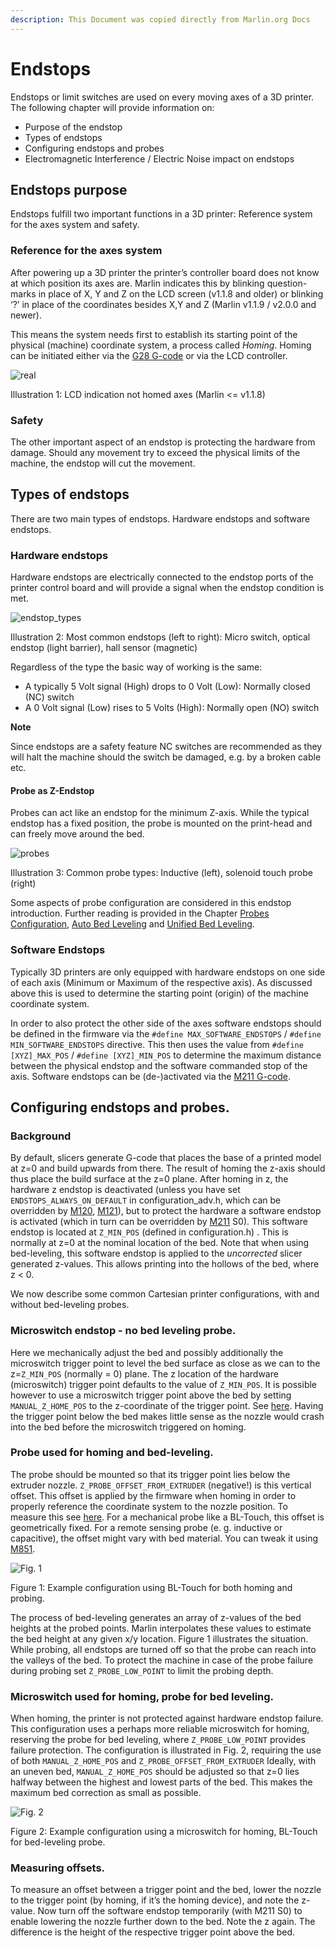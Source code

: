 ```yaml
---
description: This Document was copied directly from Marlin.org Docs
---
```


# Endstops

Endstops or limit switches are used on every moving axes of a 3D printer. The following chapter will provide information on:

* Purpose of the endstop
* Types of endstops
* Configuring endstops and probes
* Electromagnetic Interference / Electric Noise impact on endstops

## Endstops purpose <a id="endstops-purpose"></a>

Endstops fulfill two important functions in a 3D printer: Reference system for the axes system and safety.   


### Reference for the axes system <a id="reference-for-the-axes-system"></a>

After powering up a 3D printer the printer’s controller board does not know at which position its axes are. Marlin indicates this by blinking question-marks in place of X, Y and Z on the LCD screen \(v1.1.8 and older\) or blinking ‘?’ in place of the coordinates besides X,Y and Z \(Marlin v1.1.9 / v2.0.0 and newer\).

This means the system needs first to establish its starting point of the physical \(machine\) coordinate system, a process called _Homing_. Homing can be initiated either via the [G28 G-code](https://marlinfw.org/docs/gcode/G028.html) or via the LCD controller.

![real](https://marlinfw.org/assets/images/docs/hardware/endstops/not_homed.jpg)

Illustration 1: LCD indication not homed axes \(Marlin &lt;= v1.1.8\)

### Safety <a id="safety"></a>

The other important aspect of an endstop is protecting the hardware from damage. Should any movement try to exceed the physical limits of the machine, the endstop will cut the movement.

## Types of endstops <a id="types-of-endstops"></a>

There are two main types of endstops. Hardware endstops and software endstops.

### Hardware endstops <a id="hardware-endstops"></a>

Hardware endstops are electrically connected to the endstop ports of the printer control board and will provide a signal when the endstop condition is met.

![endstop\_types](https://marlinfw.org/assets/images/docs/hardware/endstops/endstop_types.png)

Illustration 2: Most common endstops \(left to right\): Micro switch, optical endstop \(light barrier\), hall sensor \(magnetic\)

Regardless of the type the basic way of working is the same:

* A typically 5 Volt signal \(High\) drops to 0 Volt \(Low\): Normally closed \(NC\) switch
* A 0 Volt signal \(Low\) rises to 5 Volts \(High\): Normally open \(NO\) switch

**Note**

Since endstops are a safety feature NC switches are recommended as they will halt the machine should the switch be damaged, e.g. by a broken cable etc.

#### Probe as Z-Endstop <a id="probe-as-z-endstop"></a>

Probes can act like an endstop for the minimum Z-axis. While the typical endstop has a fixed position, the probe is mounted on the print-head and can freely move around the bed.

![probes](https://marlinfw.org/assets/images/docs/hardware/endstops/probes.png)

Illustration 3: Common probe types: Inductive \(left\), solenoid touch probe \(right\)

Some aspects of probe configuration are considered in this endstop introduction. Further reading is provided in the Chapter [Probes Configuration](https://marlinfw.org/docs/configuration/probes.html), [Auto Bed Leveling](https://marlinfw.org/docs/features/auto_bed_leveling.html) and [Unified Bed Leveling](https://marlinfw.org/docs/features/unified_bed_leveling.html).

### Software Endstops <a id="software-endstops"></a>

Typically 3D printers are only equipped with hardware endstops on one side of each axis \(Minimum or Maximum of the respective axis\). As discussed above this is used to determine the starting point \(origin\) of the machine coordinate system.

In order to also protect the other side of the axes software endstops should be defined in the firmware via the `#define MAX_SOFTWARE_ENDSTOPS` / `#define MIN_SOFTWARE_ENDSTOPS` directive. This then uses the value from `#define [XYZ]_MAX_POS` / `#define [XYZ]_MIN_POS` to determine the maximum distance between the physical endstop and the software commanded stop of the axis. Software endstops can be \(de-\)activated via the [M211 G-code](https://marlinfw.org/docs/gcode/M211.html).

## Configuring endstops and probes. <a id="configuring-endstops-and-probes"></a>

### Background <a id="background"></a>

By default, slicers generate G-code that places the base of a printed model at z=0 and build upwards from there. The result of homing the z-axis should thus place the build surface at the z=0 plane. After homing in z, the hardware z endstop is deactivated \(unless you have set `ENDSTOPS_ALWAYS_ON_DEFAULT` in configuration\_adv.h, which can be overridden by [M120](https://marlinfw.org/docs/gcode/M120.html), [M121](https://marlinfw.org/docs/gcode/M120.html)\), but to protect the hardware a software endstop is activated \(which in turn can be overridden by [M211](https://marlinfw.org/docs/gcode/M211.html) S0\). This software endstop is located at `Z_MIN_POS` \(defined in configuration.h\) . This is normally at z=0 at the nominal location of the bed. Note that when using bed-leveling, this software endstop is applied to the _uncorrected_ slicer generated z-values. This allows printing into the hollows of the bed, where z &lt; 0.

We now describe some common Cartesian printer configurations, with and without bed-leveling probes.

### Microswitch endstop - no bed leveling probe. <a id="microswitch-endstop---no-bed-leveling-probe"></a>

Here we mechanically adjust the bed and possibly additionally the microswitch trigger point to level the bed surface as close as we can to the z=`Z_MIN_POS` \(normally = 0\) plane. The z location of the hardware \(microswitch\) trigger point defaults to the value of `Z_MIN_POS`. It is possible however to use a microswitch trigger point above the bed by setting `MANUAL_Z_HOME_POS` to the z-coordinate of the trigger point. See [here](https://marlinfw.org/docs/hardware/endstops.html#measure_offsets). Having the trigger point below the bed makes little sense as the nozzle would crash into the bed before the microswitch triggered on homing.

### Probe used for homing and bed-leveling. <a id="probe-used-for-homing-and-bed-leveling"></a>

The probe should be mounted so that its trigger point lies below the extruder nozzle. `Z_PROBE_OFFSET_FROM_EXTRUDER` \(negative!\) is this vertical offset. This offset is applied by the firmware when homing in order to properly reference the coordinate system to the nozzle position. To measure this see [here](https://marlinfw.org/docs/hardware/endstops.html#measure_offsets). For a mechanical probe like a BL-Touch, this offset is geometrically fixed. For a remote sensing probe \(e. g. inductive or capacitive\), the offset might vary with bed material. You can tweak it using [M851](https://marlinfw.org/docs/gcode/M851.html).

![Fig. 1](https://marlinfw.org/assets/images/docs/hardware/endstops/bltouchwithbltouch.png)

Figure 1: Example configuration using BL-Touch for both homing and probing.

The process of bed-leveling generates an array of z-values of the bed heights at the probed points. Marlin interpolates these values to estimate the bed height at any given x/y location. Figure 1 illustrates the situation. While probing, all endstops are turned off so that the probe can reach into the valleys of the bed. To protect the machine in case of the probe failure during probing set `Z_PROBE_LOW_POINT` to limit the probing depth.

### Microswitch used for homing, probe for bed leveling. <a id="microswitch-used-for-homing-probe-for-bed-leveling"></a>

When homing, the printer is not protected against hardware endstop failure. This configuration uses a perhaps more reliable microswitch for homing, reserving the probe for bed leveling, where `Z_PROBE_LOW_POINT` provides failure protection. The configuration is illustrated in Fig. 2, requiring the use of both `MANUAL_Z_HOME_POS` and `Z_PROBE_OFFSET_FROM_EXTRUDER` Ideally, with an uneven bed, `MANUAL_Z_HOME_POS` should be adjusted so that z=0 lies halfway between the highest and lowest parts of the bed. This makes the maximum bed correction as small as possible.

![Fig. 2](https://marlinfw.org/assets/images/docs/hardware/endstops/bltouchwithmicroswitch.png)

Figure 2: Example configuration using a microswitch for homing, BL-Touch for bed-leveling probe.

### Measuring offsets. <a id="measuring-offsets"></a>

To measure an offset between a trigger point and the bed, lower the nozzle to the trigger point \(by homing, if it’s the homing device\), and note the z-value. Now turn off the software endstop temporarily \(with M211 S0\) to enable lowering the nozzle further down to the bed. Note the z again. The difference is the height of the respective trigger point above the bed.

